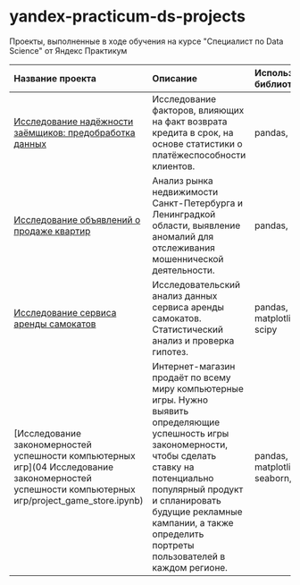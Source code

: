 # yandex-practicum-ds-projects
Проекты, выполненные в ходе обучения на курсе "Специалист по Data Science" от Яндекс Практикум

| Название проекта                                            | Описание                                                                                                                                                                                                                                                                                                                                                                             | Используемые библиотеки           |
| :---------------------- | :---------------------- | :---------------------- |
| [Исследование надёжности заёмщиков: предобработка данных](data_preprocessing.ipynb)      | Исследование факторов, влияющих на факт возврата кредита в срок, на основе статистики о платёжеспособности клиентов. | pandas, numpy |
| [Исследование объявлений о продаже квартир](exploratory_data_analysis.ipynb)      | Анализ рынка недвижимости Санкт-Петербурга и Ленинградкой области, выявление аномалий для отслеживания мошеннической деятельности. | pandas, numpy |
| [Исследование сервиса аренды самокатов](statistical_data_analysis.ipynb)      | Исследовательский анализ данных сервиса аренды самокатов. Статистический анализ и проверка гипотез. | pandas, numpy, matplotlib, scipy |
| [Исследование закономерностей успешности компьютерных игр](04 Исследование закономерностей успешности компьютерных игр/project_game_store.ipynb)      | Интернет-магазин продаёт по всему миру компьютерные игры. Нужно выявить определяющие успешность игры закономерности, чтобы сделать ставку на потенциально популярный продукт и спланировать будущие рекламные кампании, а также определить портреты пользователей в каждом регионе. | pandas, numpy, matplotlib, seaborn, scipy |
